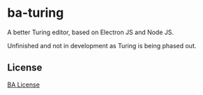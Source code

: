 # ba-turing

A better Turing editor, based on Electron JS and Node JS.

Unfinished and not in development as Turing is being phased out.

## License

[BA License](LICENSE)

